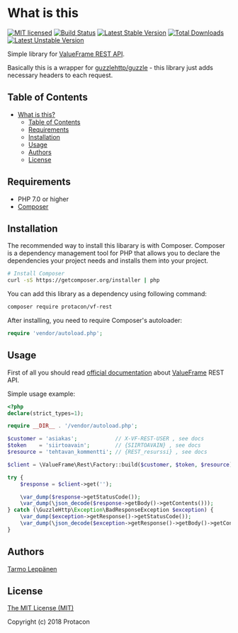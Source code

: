 # What is this

[![MIT licensed](https://img.shields.io/badge/license-MIT-blue.svg)](./LICENSE)
[![Build Status](https://travis-ci.org/protacon/vf-rest.png?branch=master)](https://travis-ci.org/protacon/vf-rest)
[![Latest Stable Version](https://poser.pugx.org/protacon/vf-rest/v/stable)](https://packagist.org/packages/protacon/vf-rest)
[![Total Downloads](https://poser.pugx.org/protacon/vf-rest/downloads)](https://packagist.org/packages/protacon/vf-rest)
[![Latest Unstable Version](https://poser.pugx.org/protacon/vf-rest/v/unstable)](https://packagist.org/packages/protacon/vf-rest)

Simple library for [ValueFrame REST API](https://www.valueframe.fi/help/lisapalvelut/rest/).

Basically this is a wrapper for [guzzlehttp/guzzle](http://docs.guzzlephp.org/en/stable/) - this library
just adds necessary headers to each request.

## Table of Contents

* [What is this?](#what-is-this)
  * [Table of Contents](#table-of-contents)
  * [Requirements](#requirements)
  * [Installation](#installation)
  * [Usage](#usage)
  * [Authors](#authors)
  * [License](#license)

## Requirements

* PHP 7.0 or higher
* [Composer](https://getcomposer.org/)

## Installation

The recommended way to install this libarary is with Composer. Composer is a dependency management 
tool for PHP that allows you to declare the dependencies your project needs and installs them into 
your project.

```bash
# Install Composer
curl -sS https://getcomposer.org/installer | php
```

You can add this library as a dependency using following command:

```bash
composer require protacon/vf-rest
```

After installing, you need to require Composer's autoloader:

```php
require 'vendor/autoload.php';
```

## Usage

First of all you should read [official documentation](https://www.valueframe.fi/help/lisapalvelut/rest/) 
about [ValueFrame](https://www.valueframe.com/) REST API.

Simple usage example:

```php
<?php
declare(strict_types=1);

require __DIR__ . '/vendor/autoload.php';

$customer = 'asiakas';            // X-VF-REST-USER , see docs
$token    = 'siirtoavain';        // {SIIRTOAVAIN} , see docs
$resource = 'tehtavan_kommentti'; // {REST_resurssi} , see docs

$client = \ValueFrame\Rest\Factory::build($customer, $token, $resource);

try {
    $response = $client->get('');

    \var_dump($response->getStatusCode());
    \var_dump(\json_decode($response->getBody()->getContents()));
} catch (\GuzzleHttp\Exception\BadResponseException $exception) {
    \var_dump($exception->getResponse()->getStatusCode());
    \var_dump(\json_decode($exception->getResponse()->getBody()->getContents()));
}
```

## Authors

[Tarmo Leppänen](https://github.com/tarlepp)

## License

[The MIT License (MIT)](LICENSE)

Copyright (c) 2018 Protacon
